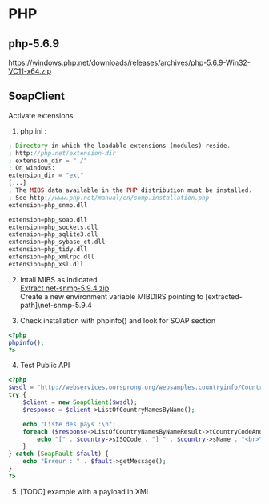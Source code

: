 # PHP

## php-5.6.9

https://windows.php.net/downloads/releases/archives/php-5.6.9-Win32-VC11-x64.zip

## SoapClient

Activate extensions 
1. php.ini :  

```php
; Directory in which the loadable extensions (modules) reside.
; http://php.net/extension-dir
; extension_dir = "./"
; On windows:
extension_dir = "ext"
[...]
; The MIBS data available in the PHP distribution must be installed. 
; See http://www.php.net/manual/en/snmp.installation.php 
extension=php_snmp.dll

extension=php_soap.dll
extension=php_sockets.dll
extension=php_sqlite3.dll
extension=php_sybase_ct.dll
extension=php_tidy.dll
extension=php_xmlrpc.dll
extension=php_xsl.dll
```
2. Intall MIBS as indicated  
[Extract net-snmp-5.9.4.zip](https://sourceforge.net/projects/net-snmp/files/net-snmp/5.9.4/net-snmp-5.9.4.zip/download)  
Create a new environment variable MIBDIRS pointing to [extracted-path]\net-snmp-5.9.4

3. Check installation with phpinfo() and look for SOAP section
```php
<?php
phpinfo();
?>
```

4. Test Public API 
```php
<?php
$wsdl = "http://webservices.oorsprong.org/websamples.countryinfo/CountryInfoService.wso?WSDL";
try {
    $client = new SoapClient($wsdl);
    $response = $client->ListOfCountryNamesByName();

    echo "Liste des pays :\n";
    foreach ($response->ListOfCountryNamesByNameResult->tCountryCodeAndName as $country) {
        echo "[" . $country->sISOCode . "] " . $country->sName . "<br>\n";
    }
} catch (SoapFault $fault) {
    echo "Erreur : " . $fault->getMessage();
}
?>
```

5. [TODO] example with a payload in XML


